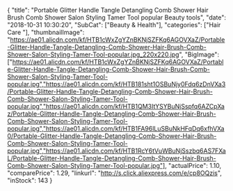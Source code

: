 {
	"title": "Portable Glitter Handle Tangle Detangling Comb Shower Hair Brush Comb Shower Salon Styling Tamer Tool popular Beauty tools",
	"date": "2018-10-31 10:30:20",
	"SubCat": ["Beauty & Health"],
	"categories": ["Hair Care "],
	"thumbnailImage": "https://ae01.alicdn.com/kf/HTB1cWxZgYZnBKNjSZFKq6AGOVXaZ/Portable-Glitter-Handle-Tangle-Detangling-Comb-Shower-Hair-Brush-Comb-Shower-Salon-Styling-Tamer-Tool-popular.jpg_220x220.jpg",
	"BigImage": ["https://ae01.alicdn.com/kf/HTB1cWxZgYZnBKNjSZFKq6AGOVXaZ/Portable-Glitter-Handle-Tangle-Detangling-Comb-Shower-Hair-Brush-Comb-Shower-Salon-Styling-Tamer-Tool-popular.jpg","https://ae01.alicdn.com/kf/HTB181sht1OSBuNjy0Fdq6zDnVXa3/Portable-Glitter-Handle-Tangle-Detangling-Comb-Shower-Hair-Brush-Comb-Shower-Salon-Styling-Tamer-Tool-popular.jpg","https://ae01.alicdn.com/kf/HTB1QM3ItYSYBuNjSspfq6AZCpXaz/Portable-Glitter-Handle-Tangle-Detangling-Comb-Shower-Hair-Brush-Comb-Shower-Salon-Styling-Tamer-Tool-popular.jpg","https://ae01.alicdn.com/kf/HTB1FA96lLuSBuNkHFqDq6xfhVXa0/Portable-Glitter-Handle-Tangle-Detangling-Comb-Shower-Hair-Brush-Comb-Shower-Salon-Styling-Tamer-Tool-popular.jpg","https://ae01.alicdn.com/kf/HTB1RcY6tVuWBuNjSszbq6AS7FXaL/Portable-Glitter-Handle-Tangle-Detangling-Comb-Shower-Hair-Brush-Comb-Shower-Salon-Styling-Tamer-Tool-popular.jpg"],
	"actualPrice": 1.10,
	"comparePrice": 1.29,
	"linkurl": "http://s.click.aliexpress.com/e/cp8OQzis",
	"inStock": 143
}
